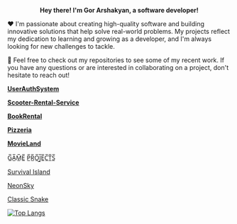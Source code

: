 <p align="center">
 <b> Hey there! I'm Gor Arshakyan, a software developer! </b>
 
  ❤️ I'm passionate about creating high-quality software and building innovative solutions that help solve real-world problems. 
My projects reflect my dedication to  learning and growing as a developer, and I'm always looking for new challenges to tackle.

  🚀 Feel free to check out my repositories to see some of my recent work. If you have any questions or are interested in collaborating on a project, don't hesitate to reach out!

 <b>
  
[UserAuthSystem](https://github.com/BrunoGoretti/UserAuthSystem)
  
[Scooter-Rental-Service](https://github.com/BrunoGoretti/Scooter-Rental-Service)
  
[BookRental](https://github.com/BrunoGoretti/LibraryHomeWork)
  
[Pizzeria](https://github.com/BrunoGoretti/Pizzeria) 
  
[MovieLand](https://github.com/BrunoGoretti/MovieLand)</b>




G̲̅A̲̅M̲̅E̲̅ P̲̅R̲̅O̲̅J̲̅E̲̅C̲̅T̲̅S̲̅

[Survival Island](https://github.com/BrunoGoretti/Survival-Island-3D-Game)

[NeonSky](https://github.com/BrunoGoretti/NeonSky)

[Classic Snake](https://github.com/BrunoGoretti/Classic-Snake)


[![Top Langs](https://github-readme-stats.vercel.app/api/top-langs/?username=BrunoGoretti)](https://github.com/anuraghazra/github-readme-stats)
